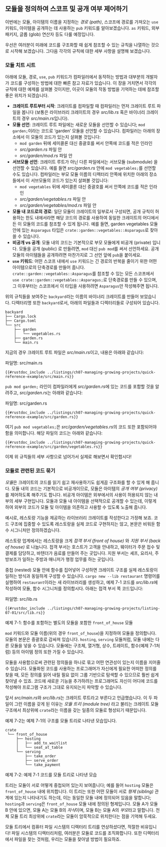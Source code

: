 ## 모듈을 정의하여 스코프 및 공개 여부 제어하기

이번에는 모듈, 아이템의 이름을 지정하는 *경로 (path)*,
스코프에 경로를 가져오는 `use` 키워드,
아이템을 공개하는 데 사용하는 `pub` 키워드를 알아보겠습니다.
`as` 키워드, 외부 패키지, 글롭 (glob) 연산자 등도 다룰 예정입니다.

우선은 여러분이 미래에 코드를 구조화할 때 쉽게 참조할 수 있는 규칙을
나열하는 것으로 시작해 보겠습니다. 그다음 각각의 규칙에 대한 세부 사항을
설명해 보겠습니다.

### 모듈 치트 시트

아래에 모듈, 경로, `use`, `pub` 키워드가 컴파일러에서 동작하는 방법과
대부분의 개발자가 코드를 구성하는 방법에 대한 빠른 참고 자료가 있습니다.
이 장을 거치면서 각각의 규칙에 대한 예제를 살펴볼 것이지만,
이곳이 모듈의 작동 방법을 기억하는 데에 참조할 좋은 위치가
되겠습니다.

- **크레이트 루트부터 시작**: 크레이트를 컴파일할 때 컴파일러는 먼저 크레이트
  루트 파일을 봅니다 (보통은 라이브러리 크레이트의 경우 *src/lib.rs* 혹은
  바이너리 크레이트의 경우 *src/main.rs*입니다).
- **모듈 선언**: 크레이트 루트 파일에는 새로운 모듈을 선언할 수 있습니다;
  `mod garden;`이라는 코드로 ‘garden’ 모듈을 선언할 수 있습니다. 컴파일러는
  아래의 장소에서 이 모듈의 코드가 있는지 살펴볼 것입니다: 
  - `mod garden` 뒤에 세미콜론 대신 중괄호를 써서 안쪽에 코드를 적은
    인라인
  - *src/garden.rs* 파일 안
  - *src/garden/mod.rs* 파일 안
- **서브모듈 선언**: 크레이트 루트가 아닌 다른 파일에서는 서브모듈 (submodule) 을
  선언할 수 있습니다. 예를 들면 *src/garden.rs* 안에 `mod vegetables;`를 선언할
  수도 있습니다. 컴파일러는 부모 모듈 이름의 디렉터리 안쪽에 위치한 아래의 장소들에서
  이 서브모듈의 코드가 있는지 살펴볼 것입니다:
  - `mod vegetables` 뒤에 세미콜론 대신 중괄호를 써서 안쪽에 코드를 적은
    인라인
  - *src/garden/vegetables.rs* 파일 안
  - *src/garden/vegetables/mod.rs* 파일 안
- **모듈 내 코드로의 경로**: 일단 모듈이 크레이트의 일부로서 구성되면, 공개 규칙이
  허용하는 한도 내에서라면 해당 코드의 경로를 사용하여 동일한 크레이트의 어디에서든
  이 모듈의 코드를 참조할 수 있게 됩니다. 예를 들면, garden vegetables 모듈 안에
  있는 `Asparagus` 타입은 `crate::garden::vegetables::Asparagus`로 찾아
  쓸 수 있습니다.
- **비공개 vs 공개**: 모듈 내의 코드는 기본적으로 부모 모듈에게 비공개 (private)
  입니다. 모듈을 공개 (public) 로 만들려면, `mod` 대신 `pub mod`를 써서
  선언하세요. 공개 모듈의 아이템들을 공개하려면 마찬가지로 그 선언 앞에
  `pub`을 붙이세요.
- **`use` 키워드**: 어떤 스코프 내에서 `use` 키워드는 긴 경로의 반복을 줄이기
  위한 어떤 아이템으로의 단축경로를 만들어 줍니다. `crate::garden::vegetables::Asparagus`를
  참조할 수 있는 모든 스코프에서 `use crate::garden::vegetables::Asparagus;`로
  단축경로를 만들 수 있으며, 그 이후부터는 스코프에서 이 타입을 사용하려면
  `Asparagus`만 작성해주면 됩니다.

위의 규칙들을 보여주는 `backyard`라는 이름의 바이너리 크레이트를 만들어 보았습니다.
디렉터리명 또한 `backyard`로서, 아래의 파일들과 디렉터리들로 구성되어 있습니다.

```text
backyard
├── Cargo.lock
├── Cargo.toml
└── src
    ├── garden
    │   └── vegetables.rs
    ├── garden.rs
    └── main.rs
```

지금의 경우 크레이트 루트 파일은 *src/main.rs*이고, 내용은 아래와 같습니다:

<span class="filename">파일명: src/main.rs</span>

```rust,noplayground,ignore
{{#rustdoc_include ../listings/ch07-managing-growing-projects/quick-reference-example/src/main.rs}}
```

`pub mod garden;` 라인이 컴파일러에게 *src/garden.rs*에 있는 코드를 포함할 것을
알려주고, *src/garden.rs*는 아래와 같습니다:

<span class="filename">파일명: src/garden.rs</span>

```rust,noplayground,ignore
{{#rustdoc_include ../listings/ch07-managing-growing-projects/quick-reference-example/src/garden.rs}}
```

여기 `pub mod vegetables;`은 *src/garden/vegetables.rs*의 코드 또한 포함되어야
함을 의미합니다. 해당 파일의 코드는 아래와 같습니다:

```rust,noplayground,ignore
{{#rustdoc_include ../listings/ch07-managing-growing-projects/quick-reference-example/src/garden/vegetables.rs}}
```

이제 위 규칙들의 세부 사항으로 넘어가서 실제로 해보면서 확인합시다!

### 모듈로 관련된 코드 묶기

*모듈*은 크레이트의 코드를 읽기 쉽고 재사용하기도 쉽게끔 구조화를 할 수 있게 해 줍니다.
모듈 내의 코드는 기본적으로 비공개이므로, 모듈은 아이템의 *공개 여부 (privacy)* 를
제어하도록 해주기도 합니다. 비공개 아이템은 외부에서의 사용이 허용되지 않는 내부의
세부 구현입니다. 모듈과 모듈 내 아이템을 선택적으로 공개할 수 있는데, 이렇게
하여 외부의 코드가 모듈 및 아이템을 의존하고 사용할 수 있도록
노출해 줍니다.

예시로, 레스토랑 기능을 제공하는
라이브러리 크레이트를 작성한다고 가정해 보죠.
코드 구조에 집중할 수 있도록 레스토랑을 실제 코드로 구현하지는 않고,
본문은 비워둔 함수 시그니처만 정의하겠습니다.

레스토랑 업계에서는 레스토랑을 크게 *접객 부서 (front of house)* 와
*지원 부서 (back of house)* 로 나눕니다. 접객 부서는 호스트가 고객을
안내하고, 웨이터가 주문 접수 및 결제를 담당하고, 바텐더가 음료를
만들어 주는 곳입니다. 지원 부서는 셰프, 요리사, 주방보조가 일하는 주방과
매니저가 행정 업무를 하는 곳입니다.

중첩 (nested) 모듈 안에 함수를 집어넣어 구성하면 크레이트 구조를 실제 레스토랑이
일하는 방식과 동일하게 구성할 수 있습니다. `cargo new --lib restaurant` 명령어를
실행하여 `restaurant`이라는 새 라이브러리를 생성하고, 예제 7-1 코드를 *src/lib.rs*에
작성하여 모듈, 함수 시그니처를 정의합시다. 아래는 접객 부서 쪽 코드입니다:

<span class="filename">파일명: src/lib.rs</span>

```rust,noplayground
{{#rustdoc_include ../listings/ch07-managing-growing-projects/listing-07-01/src/lib.rs}}
```

<span class="caption">예제 7-1: 함수를 포함하는 별도의 모듈을 포함한
`front_of_house` 모듈</span>

`mod` 키워드와 모듈 이름(위의 경우 `front_of_house`)을 지정하여
모듈을 정의합니다. 모듈의 본문은 중괄호로 감싸져 있습니다.
`hosting`, `serving` 모듈처럼, 모듈 내에는 다른 모듈을 넣을
수 있습니다. 모듈에는 구조체, 열거형, 상수, 트레이트,
함수(예제 7-1처럼) 등의 아이템 정의 또한 가질 수
있습니다.

모듈을 사용함으로써 관련된 정의들을 하나로 묶고 어떤 연관성이 있는지 이름을
지어줄 수 있습니다. 모듈화된 코드를 사용하는 프로그래머가 자신에게 필요한
어떠한 정의를 찾을 때, 모든 정의를 읽어 내릴 필요 없이 그룹 기반으로 탐색할
수 있으므로 훨씬 쉽게 찾아낼 수 있죠. 코드에 새로운 기능을 추가하려는 프로그래머도
자신이 어디에 코드를 작성해야 프로그램 구조가 그대로 유지되는지 파악할 수 있습니다.

앞서 *src/main.rs*와 *src/lib.rs*는 크레이트 루트라고 부른다고 언급했습니다.
이 두 파일이 그런 이름을 갖게 된 이유는 *모듈 트리 (module tree)* 라고
불리는 크레이트 모듈 구조에서 최상위에 `crate`라는 이름을 갖는 일종의 모듈로
형성되기 때문입니다.

예제 7-2는 예제 7-1의 구조를 모듈 트리로 나타낸 모습입니다.

```text
crate
 └── front_of_house
     ├── hosting
     │   ├── add_to_waitlist
     │   └── seat_at_table
     └── serving
         ├── take_order
         ├── serve_order
         └── take_payment
```

<span class="caption">예제 7-2: 예제 7-1 코드를 모듈 트리로
나타낸 모습</span>

트리는 모듈이 서로 어떻게 중첩되어 있는지 보여줍니다; 예를 들어 `hosting`
모듈은 `front_of_house` 내에 위치합니다. 이 트리는 또한 어떤 모듈이 서로
*형제 (sibling)* 관계에 있는지 나타내기도 하는데, 이는 동일한 모듈 내에
정의되어 있음을 말합니다; `hosting`과 `serving`은 `front_of_house` 모듈
내에 정의된 형제입니다. 모듈 A가 모듈 B 안에 있으면, 모듈 A는 모듈 B의
*자식*이며, 모듈 B는 모듈 A의 *부모*라고 말합니다. 전체 모듈 트리
최상위에 `crate`라는 모듈이 암묵적으로 위치한다는 점을 기억해 두세요.

모듈 트리에서 컴퓨터 파일 시스템의 디렉터리 트리를 연상하셨다면, 적절한 비유입니다!
파일 시스템의 디렉터리처럼, 여러분은 모듈로 코드를 조직화합니다.
또한 디렉터리에서 파일을 찾는 것처럼,
우리는 모듈을 찾아낼 방법이 필요하죠.
